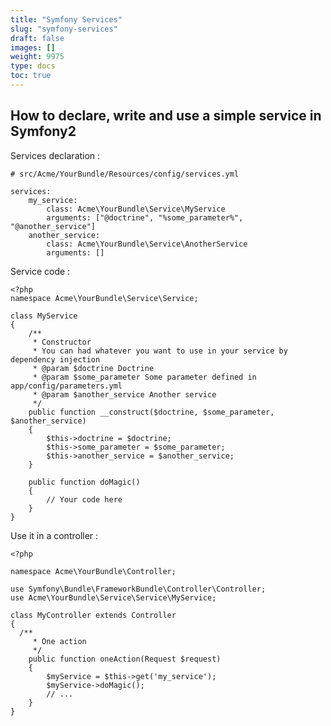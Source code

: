 ```yaml
---
title: "Symfony Services"
slug: "symfony-services"
draft: false
images: []
weight: 9975
type: docs
toc: true
---
```


## How to declare, write and use a simple service in Symfony2
Services declaration :

    # src/Acme/YourBundle/Resources/config/services.yml

    services:
        my_service:
            class: Acme\YourBundle\Service\MyService
            arguments: ["@doctrine", "%some_parameter%", "@another_service"]
        another_service:
            class: Acme\YourBundle\Service\AnotherService
            arguments: []

Service code :

    <?php
    namespace Acme\YourBundle\Service\Service;

    class MyService 
    {
        /**
         * Constructor
         * You can had whatever you want to use in your service by dependency injection
         * @param $doctrine Doctrine
         * @param $some_parameter Some parameter defined in app/config/parameters.yml
         * @param $another_service Another service
         */
        public function __construct($doctrine, $some_parameter, $another_service) 
        {
            $this->doctrine = $doctrine;
            $this->some_parameter = $some_parameter;
            $this->another_service = $another_service;
        }
    
        public function doMagic() 
        {
            // Your code here
        }
    }

Use it in a controller :

    <?php
    
    namespace Acme\YourBundle\Controller;
    
    use Symfony\Bundle\FrameworkBundle\Controller\Controller;
    use Acme\YourBundle\Service\Service\MyService;
    
    class MyController extends Controller
    {
      /**
         * One action
         */
        public function oneAction(Request $request)
        {
            $myService = $this->get('my_service');
            $myService->doMagic();
            // ...
        }
    }

